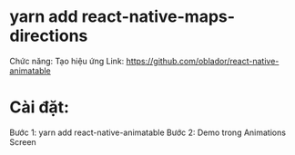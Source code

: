 # yarn add react-native-maps-directions
Chức năng: Tạo hiệu ứng
Link: https://github.com/oblador/react-native-animatable
# Cài đặt: 
Bước 1: yarn add react-native-animatable
Bước 2: Demo trong Animations Screen
